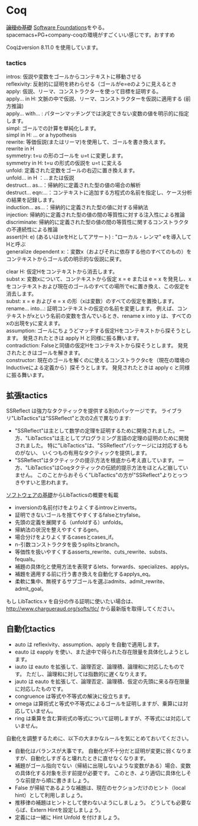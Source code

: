 # Coq
~~[論理の基礎](https://www.chiguri.info/sfja/lf/)~~ [Software Foundations](https://www.chiguri.info/sfja/index.html)をやる。  
spacemacs+PG+company-coqの環境がすごくいい感じです。おすすめ  

Coqはversion 8.11.0 を使用しています。  

### tactics
intros: 仮説や変数をゴールからコンテキストに移動させる  
reflexivity: 反射的に証明を終わらせる（ゴールがe=eのように見えるとき  
apply: 仮説、リーマ、コンストラクターを使って目標を証明する。  
apply... in H: 文脈の中で仮説、リーマ、コンストラクターを仮説に適用する (前方推論)  
apply... with... : パターンマッチングでは決定できない変数の値を明示的に指定します。  
simpl: ゴールでの計算を単純化します。  
simpl in H: ... or a hypothesis  
rewrite: 等価仮説(またはリーマ)を使用して、ゴールを書き換えます。  
rewrite in H  
symmetry: t=u の形のゴールを u=t に変更します。  
symmetry in H: t=u の形式の仮説を u=t に変える  
unfold: 定義された定数をゴールの右辺に置き換えます。  
unfold... in H ：...または仮説  
destruct... as...：帰納的に定義された型の値の場合の解析  
destruct... eqn:...：コンテキストに追加する方程式の名前を指定し、ケース分析の結果を記録します。  
induction... as...：帰納的に定義された型の値に対する帰納法  
injection: 帰納的に定義された型の値の間の等質性に対する注入性による推論  
discriminate: 帰納的に定義された型の値の間の等質性に関するコンストラクタの不連続性による推論  
assert(H: e) (あるいは(eをHとしてアサート) : "ローカル・レンマ" eを導入してHと呼ぶ  
generalize dependent x:：変数x（およびそれに依存する他のすべてのもの）をコンテキストからゴール式の明示的な仮説に戻す。  


clear H: 仮定Hをコンテキストから消去します。  
subst x: 変数xについて、コンテキストから仮定 x = e または e = x を発見し、xをコンテキストおよび現在のゴールのすべての場所でeに置き換え、この仮定を消去します。  
subst: x = e および e = x の形（xは変数）のすべての仮定を置換します。  
rename... into...: 証明コンテキストの仮定の名前を変更します。 例えば、コンテキストがxという名前の変数を含んでいるとき、rename x into y は、すべてのxの出現をyに変えます。  
assumption: ゴールにちょうどマッチする仮定Hをコンテキストから探そうとします。 発見されたときは apply H と同様に振る舞います。   
contradiction: Falseと同値の仮定Hをコンテキストから探そうとします。 発見されたときはゴールを解きます。  
constructor: 現在のゴールを解くのに使えるコンストラクタcを（現在の環境のInductiveによる定義から）探そうとします。 発見されたときは apply c と同様に振る舞います。  


## 拡張tactics
SSReflect は強力なタクティックを提供する別のパッケージです。 ライブラリ"LibTactics"は"SSReflect"と次の2点で異なります:  
* "SSReflect"は主として数学の定理を証明するために開発されました。 一方、"LibTactics"は主としてプログラミング言語の定理の証明のために開発されました。 特に"LibTactics"は、"SSReflect"パッケージには対応するものがない、 いくつもの有用なタクティックを提供します。
* "SSReflect"はタクティックの提示方法を根底から考え直しています。 一方、"LibTactics"はCoqタクティックの伝統的提示方法をほとんど崩していません。 このことからおそらく"LibTactics"の方が"SSReflect"よりとっつきやすいと思われます。

[ソフトウェアの基礎](https://www.chiguri.info/sfja/plf/UseTactics.html)からLibTacticsの概要を転載  
* inversionの名前付けをよりよくするintrovとinverts。
* 証明できないゴールを捨てやすくするfalseとtryfalse。
* 先頭の定義を展開する（unfoldする）unfolds。
* 帰納法の状況を整えやすくするgen。
* 場合分けをよりよくするcasesとcases_if。
* n-引数コンストラクタを扱うsplitsとbranch。
* 等価性を扱いやすくするasserts_rewrite、cuts_rewrite、substs、fequals。
* 補題の具体化と使用方法を表現するlets、forwards、specializes、applys。
* 補題を適用する前に行う書き換えを自動化するapplys_eq。
* 柔軟に集中、無視するサブゴールを選ぶadmits、admit_rewrite、admit_goal。

もし LibTactics.v を自分の作る証明に使いたい場合は、 http://www.chargueraud.org/softs/tlc/ から最新版を取得してください。  

## 自動化tactics
* auto は reflexivity、assumption、apply を自動で適用します。
* eauto は eapply を使い、また途中で得られた存在限量を具体化しようとします。
* iauto は eauto を拡張して、論理否定、論理積、論理和に対応したものです。 ただし、論理和に対しては指数的に遅くなりえます。
* jauto は eauto を拡張して、論理否定、論理積、仮定の先頭に来る存在限量に対応したものです。
* congruence は等式や不等式の解決に役立ちます。
* omega は算術式と等式や不等式によるゴールを証明しますが、乗算には対応していません。
* ring は乗算を含む算術式の等式について証明しますが、不等式には対応していません。


自動化を調整するために、以下の大まかなルールを気にとめておいてください。
* 自動化はバランスが大事です。 自動化が不十分だと証明が変更に弱くなりますが、自動化しすぎると壊れたときに直せなくなります。
* 補題がゴール指向でない（帰結に出現しないような変数がある）場合、変数の具体化する対象を示す前提が必要です。 このとき、より適切に具体化しそうな前提から順に書きましょう。
* False が帰結であるような補題は、現在のセクションだけのヒント（local hint）として利用しましょう。
* 推移律の補題はヒントとして使わないようにしましょう。 どうしても必要ならば、Extern Hintを設定しましょう。
* 定義には一緒に Hint Unfold を付けましょう。


